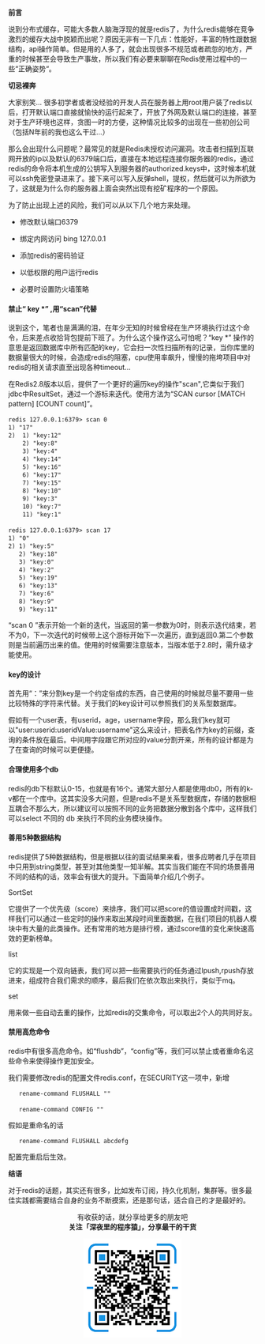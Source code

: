 **前言**



说到分布式缓存，可能大多数人脑海浮现的就是redis了，为什么redis能够在竞争激烈的缓存大战中脱颖而出呢？原因无非有一下几点：性能好，丰富的特性跟数据结构，api操作简单。但是用的人多了，就会出现很多不规范或者疏忽的地方，严重的时候甚至会导致生产事故，所以我们有必要来聊聊在Redis使用过程中的一些“正确姿势“。





**切忌裸奔**



大家别笑... 很多初学者或者没经验的开发人员在服务器上用root用户装了redis以后，打开默认端口直接就愉快的运行起来了，开放了外网及默认端口的连接，甚至对于生产环境也这样，贪图一时的方便，这种情况比较多的出现在一些初创公司 （包括N年前的我也这么干过...）



那么会出现什么问题呢？最常见的就是Redis未授权访问漏洞。攻击者扫描到互联网开放的ip以及默认的6379端口后，直接在本地远程连接你服务器的redis，通过redis的命令将本机生成的公钥写入到服务器的authorized.keys中，这时候本机就可以ssh免密登录进来了。接下来可以写入反弹shell，提权，然后就可以为所欲为了，这就是为什么你的服务器上面会突然出现有挖矿程序的一个原因。



为了防止出现上述的风险，我们可以从以下几个地方来处理。

* 修改默认端口6379

* 绑定内网访问 bing 127.0.0.1

* 添加redis的密码验证

* 以低权限的用户运行redis

* 必要时设置防火墙策略






#### 禁止“ key *” ,用“scan”代替



说到这个，笔者也是满满的泪，在年少无知的时候曾经在生产环境执行过这个命令，后来差点收拾背包提前下班了。为什么这个操作这么可怕呢？“key *” 操作的意思是返回数据库中所有匹配的key，它会扫一次性扫描所有的记录，当你库里的数据量很大的时候，会造成redis的阻塞，cpu使用率飙升，慢慢的拖垮项目中对redis的相关请求直至出现各种timeout...



在Redis2.8版本以后，提供了一个更好的遍历key的操作"scan",它类似于我们jdbc中ResultSet，通过一个游标来迭代。使用方法为“SCAN cursor [MATCH pattern] [COUNT count]”。


```
redis 127.0.0.1:6379> scan 0
1) "17"
2)  1) "key:12"
    2) "key:8"
    3) "key:4"
    4) "key:14"
    5) "key:16"
    6) "key:17"
    7) "key:15"
    8) "key:10"
    9) "key:3"
    10) "key:7"
    11) "key:1"

redis 127.0.0.1:6379> scan 17
1) "0"
2) 1) "key:5"
   2) "key:18"
   3) "key:0"
   4) "key:2"
   5) "key:19"
   6) "key:13"
   7) "key:6"
   8) "key:9"
   9) "key:11"
```

“scan 0 ”表示开始一个新的迭代，当返回的第一参数为0时，则表示迭代结束，若不为0，下一次迭代的时候带上这个游标开始下一次遍历，直到返回0.第二个参数则是当前遍历出来的值。使用的时候需要注意版本，当版本低于2.8时，需升级才能使用。



#### key的设计



首先用“：”来分割key是一个约定俗成的东西，自己使用的时候就尽量不要用一些比较特殊的字符来代替。关于我们的key设计可以参照我们的关系型数据库。



假如有一个user表，有userid，age，username字段，那么我们key就可以"user:userid:useridValue:username"这么来设计，把表名作为key的前缀，查询的条件放在最后。中间用字段跟它所对应的value分割开来，所有的设计都是为了在查询的时候可以更便捷。



#### 合理使用多个db



redis的db下标默认0-15，也就是有16个。通常大部分人都是使用db0，所有的k-v都在一个库中。这其实没多大问题，但是redis不是关系型数据库，存储的数据相互耦合不那么大，所以建议可以按照不同的业务把数据分散到各个库中，这样我们可以select 不同的 db 来执行不同的业务模块操作。



#### 善用5种数据结构



redis提供了5种数据结构，但是根据以往的面试结果来看，很多应聘者几乎在项目中只用到string类型，甚至对其他类型一知半解。其实当我们能在不同的场景善用不同的结构的话，效率会有很大的提升。下面简单介绍几个例子。



SortSet



它提供了一个优先级（score）来排序，我们可以把score的值设置成时间戳，这样我们可以通过一些定时的操作来取出某段时间里面数据，在我们项目的机器人模块中有大量的此类操作。还有常用的地方是排行榜，通过score值的变化来快速高效的更新榜单。



list



它的实现是一个双向链表，我们可以把一些需要执行的任务通过lpush,rpush存放进来，组成符合我们需求的顺序，最后我们在依次取出来执行，类似于mq。



set



用来做一些自动去重的操作，比如redis的交集命令，可以取出2个人的共同好友。



#### 禁用高危命令



redis中有很多高危命令。如“flushdb”，“config”等，我们可以禁止或者重命名这些命令来使得操作更加安全。



我们需要修改redis的配置文件redis.conf，在SECURITY这一项中，新增

       rename-command FLUSHALL ""

       rename-command CONFIG ""

假如是重命名的话

       rename-command FLUSHALL abcdefg

配置完重启后生效。



**结语**

对于redis的话题，其实还有很多，比如发布订阅，持久化机制，集群等。很多最佳实践都需要结合自身的业务不断摸索，还是那句话，适合自己的才是最好的。


<p align="center">
有收获的话，就分享给更多的朋友吧<br/>
<b>关注「深夜里的程序猿」，分享最干的干货</b>
</p>
<p align="center">
<img src="/resource/qrcode.png" alt="Sample"  width="200" height="200">
</p>